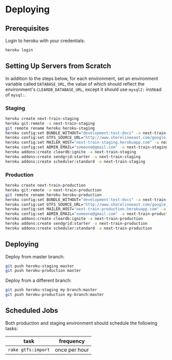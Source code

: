# Deploying

## Prerequisites

Login to heroku with your credentials:

```` sh
heroku login
````

## Setting Up Servers from Scratch

In addition to the steps below, for each environment, set an environment variable called `DATABASE_URL`,
  the value of which should reflect the environment's `CLEARDB_DATABASE_URL`,
  except it should use `mysql2:` instead of `mysql:`.

### Staging

```` sh
heroku create next-train-staging
heroku git:remote -a next-train-staging
git remote rename heroku heroku-staging
heroku config:set BUNDLE_WITHOUT="development:test:docs" -a next-train-staging
heroku config:set GTFS_SOURCE_URL="http://www.shorelineeast.com/google_transit.zip" -a next-train-staging
heroku config:set MAILER_HOST="next-train-staging.herokuapp.com" -a next-train-staging
heroku config:set ADMIN_EMAIL="someone@gmail.com" -a next-train-staging
heroku addons:create cleardb:ignite -a next-train-staging
heroku addons:create sendgrid:starter -a next-train-staging
heroku addons:create scheduler:standard -a next-train-staging
````

### Production

```` sh
heroku create next-train-production
heroku git:remote -a next-train-production
git remote rename heroku heroku-production
heroku config:set BUNDLE_WITHOUT="development:test:docs" -a next-train-production
heroku config:set GTFS_SOURCE_URL="http://www.shorelineeast.com/google_transit.zip" -a next-train-production
heroku config:set MAILER_HOST="next-train-production.herokuapp.com" -a next-train-production
heroku config:set ADMIN_EMAIL="someone@gmail.com" -a next-train-production
heroku addons:create cleardb:ignite -a next-train-production
heroku addons:create sendgrid:starter -a next-train-production
heroku addons:create scheduler:standard -a next-train-production
````

## Deploying

Deploy from master branch:

```` sh
git push heroku-staging master
git push heroku-production master
````

Deploy from a different branch:

```` sh
git push heroku-staging my-branch:master
git push heroku-production my-branch:master
````

## Scheduled Jobs

Both production and staging environment should schedule the following tasks:

task | frequency
--- | ---
`rake gtfs:import` | once per hour
